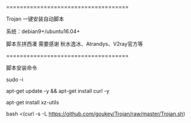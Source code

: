 
====================================

Trojan 一键安装自动脚本

系统：debian9+/ubuntu16.04+

脚本东拼西凑 需要感谢 秋水逸冰、Atrandys、V2ray官方等

====================================

脚本安装命令

sudo -i

apt-get update -y && apt-get install curl -y

apt-get install xz-utils

bash <(curl -s -L https://github.com/goukey/Trojan/raw/master/Trojan.sh)
